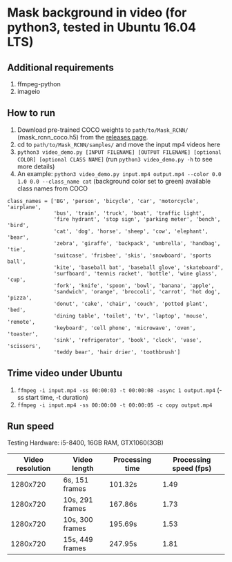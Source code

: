 # Mask background in video (for python3, tested in Ubuntu 16.04 LTS)

## Additional requirements
1. ffmpeg-python
2. imageio

## How to run
1. Download pre-trained COCO weights to `path/to/Mask_RCNN/` (mask_rcnn_coco.h5) from the [releases page](https://github.com/matterport/Mask_RCNN/releases).
2. cd to `path/to/Mask_RCNN/samples/` and move the input mp4 videos here 
3. `python3 video_demo.py [INPUT FILENAME] [OUTPUT FILENAME] [optional COLOR] [optional CLASS NAME]` (run `python3 video_demo.py -h` to see more details)
4. An example: `python3 video_demo.py input.mp4 output.mp4 --color 0.0 1.0 0.0 --class_name cat` (background color set to green)
   available class names from COCO
```
class_names = ['BG', 'person', 'bicycle', 'car', 'motorcycle', 'airplane',
               'bus', 'train', 'truck', 'boat', 'traffic light',
               'fire hydrant', 'stop sign', 'parking meter', 'bench', 'bird',
               'cat', 'dog', 'horse', 'sheep', 'cow', 'elephant', 'bear',
               'zebra', 'giraffe', 'backpack', 'umbrella', 'handbag', 'tie',
               'suitcase', 'frisbee', 'skis', 'snowboard', 'sports ball',
               'kite', 'baseball bat', 'baseball glove', 'skateboard',
               'surfboard', 'tennis racket', 'bottle', 'wine glass', 'cup',
               'fork', 'knife', 'spoon', 'bowl', 'banana', 'apple',
               'sandwich', 'orange', 'broccoli', 'carrot', 'hot dog', 'pizza',
               'donut', 'cake', 'chair', 'couch', 'potted plant', 'bed',
               'dining table', 'toilet', 'tv', 'laptop', 'mouse', 'remote',
               'keyboard', 'cell phone', 'microwave', 'oven', 'toaster',
               'sink', 'refrigerator', 'book', 'clock', 'vase', 'scissors',
               'teddy bear', 'hair drier', 'toothbrush']
```

## Trime video under Ubuntu
1. `ffmpeg -i input.mp4 -ss 00:00:03 -t 00:00:08 -async 1 output.mp4` (-ss start time, -t duration)
2. `ffmpeg -i input.mp4 -ss 00:00:00 -t 00:00:05 -c copy output.mp4`

## Run speed
Testing Hardware: i5-8400, 16GB RAM, GTX1060(3GB)  


Video resolution  | Video length          | Processing time  | Processing speed (fps)  
----------------- | --------------------- | ---------------- | ---------------------- 
1280x720          | 6s, 151 frames        | 101.32s          | 1.49 
1280x720          | 10s, 291 frames       | 167.86s          | 1.73 
1280x720          | 10s, 300 frames       | 195.69s          | 1.53 
1280x720          | 15s, 449 frames       | 247.95s          | 1.81

